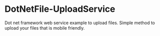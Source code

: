 DotNetFile-UploadService
========================

Dot net framework web service example to upload files. Simple method to upload your files that is mobile friendly.
